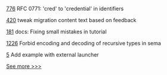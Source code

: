 
[776](https://github.com/hyperledger/aries-rfcs/pull/776) RFC 0771: 'cred' to 'credential' in identifiers

[420](https://github.com/hyperledger-labs/fabric-operations-console/pull/420) tweak migration content text based on feedback

[181](https://github.com/hyperledger/fabric-sdk-py/pull/181) docs: Fixing small mistakes in tutorial

[1226](https://github.com/hyperledger/solang/pull/1226) Forbid encoding and decoding of recursive types in sema

[5](https://github.com/hyperledger-labs/fabric-chaincode-ocaml/pull/5) Add example with external launcher


[See more >>>](https://start-here.hyperledger.org/pull-requests)
